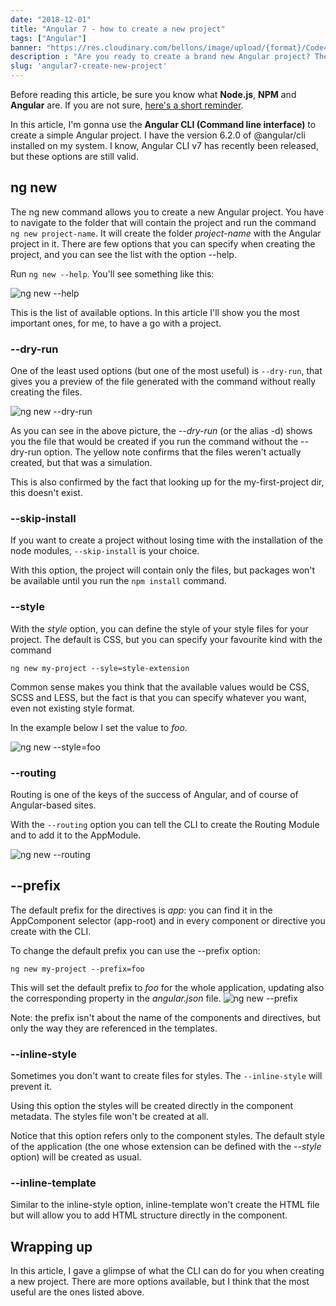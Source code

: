 ```yaml
---
date: "2018-12-01"
title: "Angular 7 - how to create a new project"
tags: ["Angular"]
banner: "https://res.cloudinary.com/bellons/image/upload/{format}/Code4IT/Covers/new-angular-project.jpg"
description : "Are you ready to create a brand new Angular project? The CLI can help you with common settings!"
slug: 'angular7-create-new-project'
---
```


Before reading this article, be sure you know what __Node.js__, __NPM__ and __Angular__ are. If you are not sure, [here's a short reminder](https://www.code4it.dev/blog/angular-vs-npm-vs-node-js "A recap of Node.js, NPM and Angular").

In this article, I'm gonna use the __Angular CLI (Command line interface)__ to create a simple Angular project. I have the version 6.2.0 of @angular/cli installed on my system. I know, Angular CLI v7 has recently been released, but these options are still valid.

## ng new

The ng new command allows you to create a new Angular project. You have to navigate to the folder that will contain the project and run the command `ng new project-name`. It will create the folder _project-name_ with the Angular project in it. There are few options that you can specify when creating the project, and you can see the list with the option --help.

Run `ng new --help`. You'll see something like this:

![ng new --help](https://res.cloudinary.com/bellons/image/upload/Code4IT/Start%20new%20Angular%20project/ng-new_yshndw.png "ng new --help command")
 
This is the list of available options. In this article I'll show you the most important ones, for me, to have a go with a project.

### --dry-run

One of the least used options (but one of the most useful) is `--dry-run`, that gives you a preview of the file generated with the command without really creating the files.
 
 ![ng new --dry-run](https://res.cloudinary.com/bellons/image/upload/v1566593436/Code4IT/Start%20new%20Angular%20project/ng-new-dry-run_xnkqok.png "ng new --dry-run command")
 

As you can see in the above picture, the _--dry-run_ (or the alias -d) shows you the file that would be created if you run the command without the --dry-run option. The yellow note confirms that the files weren't actually created, but that was a simulation.

This is also confirmed by the fact that looking up for the my-first-project dir, this doesn't exist.

### --skip-install

If you want to create a project without losing time with the installation of the node modules, `--skip-install` is your choice.

With this option, the project will contain only the files, but packages won't be available until you run the `npm install` command.

### --style

With the _style_ option, you can define the style of your style files for your project. The default is CSS, but you can specify your favourite kind with the command

`ng new my-project --syle=style-extension`

Common sense makes you think that the available values would be CSS, SCSS and LESS, but the fact is that you can specify whatever you want, even not existing style format.

In the example below I set the value to _foo_.

 ![ng new --style=foo](https://res.cloudinary.com/bellons/image/upload/v1566593493/Code4IT/Start%20new%20Angular%20project/ng-new-style-foo_z1ias2.png "ng new --style") 
 
### --routing

Routing is one of the keys of the success of Angular, and of course of Angular-based sites.

With the `--routing` option you can tell the CLI to create the Routing Module and to add it to the AppModule.

 ![ng new --routing](https://res.cloudinary.com/bellons/image/upload/v1566593528/Code4IT/Start%20new%20Angular%20project/ng-new-routing_v4sils.png "ng new --routing")


## --prefix

The default prefix for the directives is _app_: you can find it in the AppComponent selector (app-root) and in every component or directive you create with the CLI.

To change the default prefix you can use the --prefix option:

`ng new my-project --prefix=foo`

This will set the default prefix to _foo_ for the whole application, updating also the corresponding property in the _angular.json_ file.
![ng new --prefix](https://res.cloudinary.com/bellons/image/upload/v1566593565/Code4IT/Start%20new%20Angular%20project/ng-new-prefix_xa87mr.png "ng new --prefix")

Note: the prefix isn't about the name of the components and directives, but only the way they are referenced in the templates.

### --inline-style

Sometimes you don't want to create files for styles. The `--inline-style` will prevent it.

Using this option the styles will be created directly in the component metadata. The styles file won't be created at all.

Notice that this option refers only to the component styles. The default style of the application (the one whose extension can be defined with the _--style_ option) will be created as usual.

### --inline-template

Similar to the inline-style option, inline-template won't create the HTML file but will allow you to add HTML structure directly in the component.

## Wrapping up

In this article, I gave a glimpse of what the CLI can do for you when creating a new project. There are more options available, but I think that the most useful are the ones listed above.